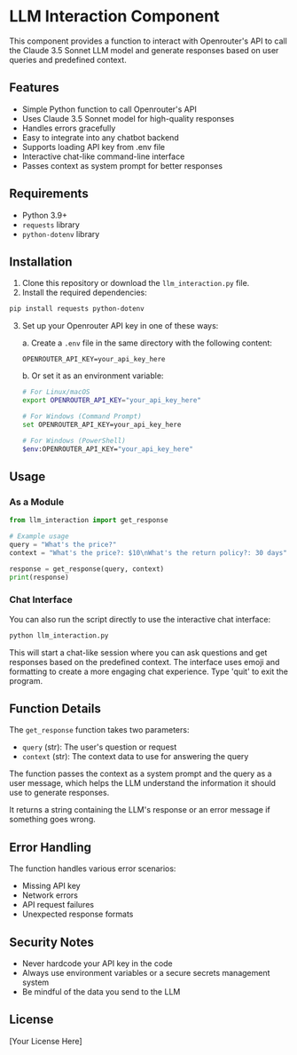 # LLM Interaction Component

This component provides a function to interact with Openrouter's API to call the Claude 3.5 Sonnet LLM model and generate responses based on user queries and predefined context.

## Features

- Simple Python function to call Openrouter's API
- Uses Claude 3.5 Sonnet model for high-quality responses
- Handles errors gracefully
- Easy to integrate into any chatbot backend
- Supports loading API key from .env file
- Interactive chat-like command-line interface
- Passes context as system prompt for better responses

## Requirements

- Python 3.9+
- `requests` library
- `python-dotenv` library

## Installation

1. Clone this repository or download the `llm_interaction.py` file.
2. Install the required dependencies:

```bash
pip install requests python-dotenv
```

3. Set up your Openrouter API key in one of these ways:

   a. Create a `.env` file in the same directory with the following content:
   ```
   OPENROUTER_API_KEY=your_api_key_here
   ```

   b. Or set it as an environment variable:
   ```bash
   # For Linux/macOS
   export OPENROUTER_API_KEY="your_api_key_here"

   # For Windows (Command Prompt)
   set OPENROUTER_API_KEY=your_api_key_here

   # For Windows (PowerShell)
   $env:OPENROUTER_API_KEY="your_api_key_here"
   ```

## Usage

### As a Module

```python
from llm_interaction import get_response

# Example usage
query = "What's the price?"
context = "What's the price?: $10\nWhat's the return policy?: 30 days"

response = get_response(query, context)
print(response)
```

### Chat Interface

You can also run the script directly to use the interactive chat interface:

```bash
python llm_interaction.py
```

This will start a chat-like session where you can ask questions and get responses based on the predefined context. The interface uses emoji and formatting to create a more engaging chat experience. Type 'quit' to exit the program.

## Function Details

The `get_response` function takes two parameters:

- `query` (str): The user's question or request
- `context` (str): The context data to use for answering the query

The function passes the context as a system prompt and the query as a user message, which helps the LLM understand the information it should use to generate responses.

It returns a string containing the LLM's response or an error message if something goes wrong.

## Error Handling

The function handles various error scenarios:

- Missing API key
- Network errors
- API request failures
- Unexpected response formats

## Security Notes

- Never hardcode your API key in the code
- Always use environment variables or a secure secrets management system
- Be mindful of the data you send to the LLM

## License

[Your License Here] 